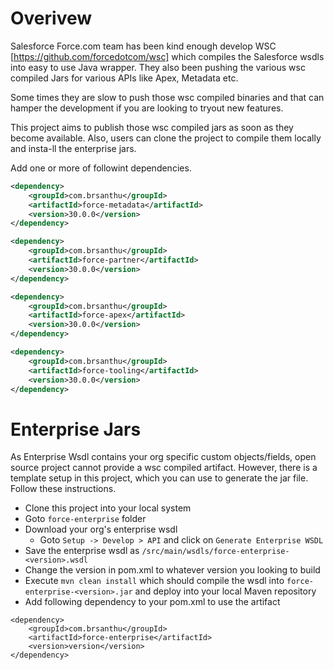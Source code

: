 Overivew
=============
Salesforce Force.com team has been kind enough develop WSC [https://github.com/forcedotcom/wsc] which compiles
the Salesforce wsdls into easy to use Java wrapper. They also been pushing the various wsc compiled
Jars for various APIs like Apex, Metadata etc.

Some times they are slow to push those wsc compiled binaries and that can hamper the development if you are looking
to tryout new features.

This project aims to publish those wsc compiled jars as soon as they become available. Also, users can clone the project
to compile them locally and insta-ll the enterprise jars.

Add one or more of followint dependencies.
```xml
<dependency>
	<groupId>com.brsanthu</groupId>
	<artifactId>force-metadata</artifactId>
	<version>30.0.0</version>
</dependency>

<dependency>
	<groupId>com.brsanthu</groupId>
	<artifactId>force-partner</artifactId>
	<version>30.0.0</version>
</dependency>

<dependency>
	<groupId>com.brsanthu</groupId>
	<artifactId>force-apex</artifactId>
	<version>30.0.0</version>
</dependency>

<dependency>
	<groupId>com.brsanthu</groupId>
	<artifactId>force-tooling</artifactId>
	<version>30.0.0</version>
</dependency>
```

Enterprise Jars
=================
As Enterprise Wsdl contains your org specific custom objects/fields, open source project cannot provide a wsc compiled artifact. However, there is a template setup in this project, which you can use to generate the jar file. Follow these instructions.

* Clone this project into your local system
* Goto ```force-enterprise``` folder
* Download your org's enterprise wsdl
	* Goto ```Setup -> Develop > API``` and click on ```Generate Enterprise WSDL```
* Save the enterprise wsdl as ```/src/main/wsdls/force-enterprise-<version>.wsdl```
* Change the version in pom.xml to whatever version you looking to build
* Execute ```mvn clean install``` which should compile the wsdl into ```force-enterprise-<version>.jar``` and deploy into your local Maven repository
* Add following dependency to your pom.xml to use the artifact
```
<dependency>
	<groupId>com.brsanthu</groupId>
	<artifactId>force-enterprise</artifactId>
	<version>version</version>
</dependency>
```
